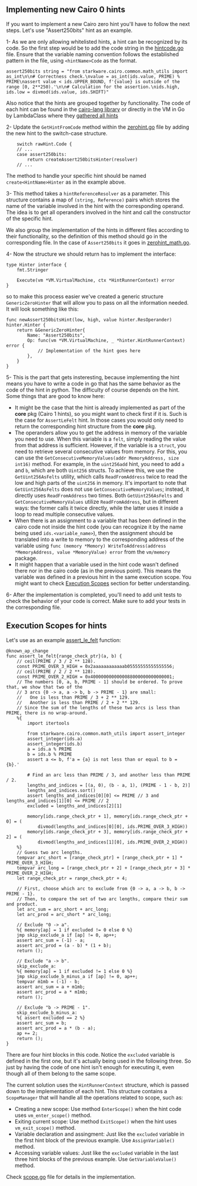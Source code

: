 ## Implementing new Cairo 0 hints
If you want to implement a new Cairo zero hint you'll have to follow the next steps. Let's use "Assert250bits" hint as an example.

1- As we are only allowing whitelisted hints, a hint can be recognized by its code. So the first step would be to add the code string in the [hintcode.go](hintcode.go) file. Ensure that the variable naming convention follows the established pattern in the file, using `<hintName>Code` as the format.
```
assert250bits string = "from starkware.cairo.common.math_utils import as_int\n\n# Correctness check.\nvalue = as_int(ids.value, PRIME) % PRIME\nassert value < ids.UPPER_BOUND, f'{value} is outside of the range [0, 2**250).'\n\n# Calculation for the assertion.\nids.high, ids.low = divmod(ids.value, ids.SHIFT)"
```
Also notice that the hints are grouped together by functionality. The code of each hint can be found in the [cairo-lang library](https://github.com/starkware-libs/cairo-lang/tree/master/src/starkware/cairo/common) or directly in the VM in Go by LambdaClass where they [gathered all hints](https://github.com/lambdaclass/cairo-vm_in_go/tree/main/pkg/hints/hint_codes)

2- Update the `GetHintFromCode` method within the [zerohint.go](zerohint.go) file by adding the new hint to the switch-case structure.
```
    switch rawHint.Code {
    // ...
    case assert250bits:
        return createAssert250bitsHinter(resolver)
    // ...

```
The method to handle your specific hint should be named `create<HintName>Hinter` as in the example above.

3- This method takes a `hintReferenceResolver` as a parameter. This structure contains a map of `(string, Reference)` pairs which stores the name of the variable involved in the hint with the corresponding operand. The idea is to get all operanders involved in the hint and call the constructor of the specific hint.
<!-- TODO: Add some documentation about operands -->

We also group the implementation of the hints in different files according to their functionality, so the definition of this method should go in the corresponding file. In the case of `Assert250bits` it goes in [zerohint_math.go](zerohint_math.go).

4- Now the structure we should return has to implement the interface:

```
type Hinter interface {
	fmt.Stringer

	Execute(vm *VM.VirtualMachine, ctx *HintRunnerContext) error
}
```

so to make this process easier we've created a generic structure `GenericZeroHinter` that will allow you to pass on all the information needed. It will look something like this:

```
func newAssert250bitsHint(low, high, value hinter.ResOperander) hinter.Hinter {
	return &GenericZeroHinter{
		Name: "Assert250bits",
		Op: func(vm *VM.VirtualMachine, _ *hinter.HintRunnerContext) error {
			// Implementation of the hint goes here
		},
	}
}
```

5- This is the part that gets insteresting, because implementing the hint means you have to write a code in go that has the same behavior as the code of the hint in python. The difficulty of course depends on the hint. Some things that are good to know here:

- It might be the case that the hint is already implemented as part of the **core** pkg (Cairo 1 hints), so you might want to check first if it is. Such is the case for `AssertLeFelt` hint. In those cases you would only need to return the corresponding hint structure from the **core** pkg.
- The operanders allow you to get the address in memory of the variable you need to use. When this variable is a `felt`, simply reading the value from that address is sufficient. However, if the variable is a `struct`, you need to retrieve several consecutive values from memory. For this, you can use the `GetConsecutiveMemoryValues(addr MemoryAddress, size int16)` method. 
For example, in the `uint256add` hint, you need to add `a` and `b`, which are both `Uint256` structs. To achieve this, we use the `GetUint256AsFelts` utility, which calls `ReadFromAddress` twice to read the low and high parts of the `uint256` in memory. It's important to note that `GetUint256AsFelts` does not use `GetConsecutiveMemoryValues`; instead, it directly uses `ReadFromAddress` two times. Both `GetUint256AsFelts` and `GetConsecutiveMemoryValues` utilize `ReadFromAddress`, but in different ways: the former calls it twice directly, while the latter uses it inside a loop to read multiple consecutive values.
- When there is an assignment to a variable that has been defined in the cairo code not inside the hint code (you can recognize it by the name being used `ids.<variable_name>`), then the assignment should be translated into a write to memory to the corresponding address of the variable using `func (memory *Memory) WriteToAddress(address *MemoryAddress, value *MemoryValue) error` from the `vm/memory` package.
- It might happen that a variable used in the hint code wasn't defined there nor in the cairo code (as in the previous point). This means the variable was defined in a previous hint in the same execution scope. You might want to check [Execution Scopes](#execution-scopes) section for better understanding.
 
6- After the implementation is completed, you'll need to add unit tests to check the behavior of your code is correct. Make sure to add your tests in the corresponding file.

<!-- TODO: Add some documentation on Unit Testing for Cairo 0 hints -->

## Execution Scopes for hints

Let's use as an example [assert_le_felt](https://github.com/starkware-libs/cairo-lang/tree/master/src/starkware/cairo/common) function:
```
@known_ap_change
func assert_le_felt{range_check_ptr}(a, b) {
    // ceil(PRIME / 3 / 2 ** 128).
    const PRIME_OVER_3_HIGH = 0x2aaaaaaaaaaaab05555555555555556;
    // ceil(PRIME / 2 / 2 ** 128).
    const PRIME_OVER_2_HIGH = 0x4000000000000088000000000000001;
    // The numbers [0, a, b, PRIME - 1] should be ordered. To prove that, we show that two of the
    // 3 arcs {0 -> a, a -> b, b -> PRIME - 1} are small:
    //   One is less than PRIME / 3 + 2 ** 129.
    //   Another is less than PRIME / 2 + 2 ** 129.
    // Since the sum of the lengths of these two arcs is less than PRIME, there is no wrap-around.
    %{
        import itertools

        from starkware.cairo.common.math_utils import assert_integer
        assert_integer(ids.a)
        assert_integer(ids.b)
        a = ids.a % PRIME
        b = ids.b % PRIME
        assert a <= b, f'a = {a} is not less than or equal to b = {b}.'

        # Find an arc less than PRIME / 3, and another less than PRIME / 2.
        lengths_and_indices = [(a, 0), (b - a, 1), (PRIME - 1 - b, 2)]
        lengths_and_indices.sort()
        assert lengths_and_indices[0][0] <= PRIME // 3 and lengths_and_indices[1][0] <= PRIME // 2
        excluded = lengths_and_indices[2][1]

        memory[ids.range_check_ptr + 1], memory[ids.range_check_ptr + 0] = (
            divmod(lengths_and_indices[0][0], ids.PRIME_OVER_3_HIGH))
        memory[ids.range_check_ptr + 3], memory[ids.range_check_ptr + 2] = (
            divmod(lengths_and_indices[1][0], ids.PRIME_OVER_2_HIGH))
    %}
    // Guess two arc lengths.
    tempvar arc_short = [range_check_ptr] + [range_check_ptr + 1] * PRIME_OVER_3_HIGH;
    tempvar arc_long = [range_check_ptr + 2] + [range_check_ptr + 3] * PRIME_OVER_2_HIGH;
    let range_check_ptr = range_check_ptr + 4;

    // First, choose which arc to exclude from {0 -> a, a -> b, b -> PRIME - 1}.
    // Then, to compare the set of two arc lengths, compare their sum and product.
    let arc_sum = arc_short + arc_long;
    let arc_prod = arc_short * arc_long;

    // Exclude "0 -> a".
    %{ memory[ap] = 1 if excluded != 0 else 0 %}
    jmp skip_exclude_a if [ap] != 0, ap++;
    assert arc_sum = (-1) - a;
    assert arc_prod = (a - b) * (1 + b);
    return ();

    // Exclude "a -> b".
    skip_exclude_a:
    %{ memory[ap] = 1 if excluded != 1 else 0 %}
    jmp skip_exclude_b_minus_a if [ap] != 0, ap++;
    tempvar m1mb = (-1) - b;
    assert arc_sum = a + m1mb;
    assert arc_prod = a * m1mb;
    return ();

    // Exclude "b -> PRIME - 1".
    skip_exclude_b_minus_a:
    %{ assert excluded == 2 %}
    assert arc_sum = b;
    assert arc_prod = a * (b - a);
    ap += 2;
    return ();
}
```

There are four hint blocks in this code. Notice the `excluded` variable is defined in the first one, but it's actually being used in the following three. So just by having the code of one hint isn't enough for executing it, even though all of them belong to the same scope.

The current solution uses the `HintRunnerContext` structure, which is passed down to the implementation of each hint. This structure contains a `ScopeManager` that will handle all the operations related to scope, such as:
- Creating a new scope: Use method `EnterScope()` when the hint code uses `vm_enter_scope()` method.
- Exiting current scope: Use method `ExitScope()` when the hint uses `vm_exit_scope()` method.
- Variable declaration and assingment: Just like the `excluded` variable in the first hint block of the previous example. Use `AssignVariable()` method.
- Accessing variable values: Just like the `excluded` variable in the last three hint blocks of the previous example. Use `GetVariableValue()` method.

Check [scope.go](../hinter/scope.go) file for details in the implementation.